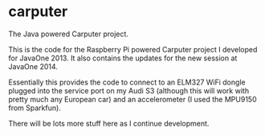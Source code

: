 carputer
========

The Java powered Carputer project.

This is the code for the Raspberry Pi powered Carputer project I developed for JavaOne 2013.  It also contains the updates for the new session at JavaOne 2014.

Essentially this provides the code to connect to an ELM327 WiFi dongle plugged into the service port on my Audi S3 (although this will work with pretty much any European car) and an accelerometer (I used the MPU9150 from Sparkfun).

There will be lots more stuff here as I continue development.
